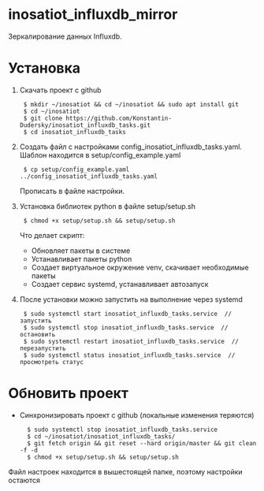 # inosatiot_influxdb_mirror

Зеркалирование данных Influxdb.

# Установка
1. Скачать проект с github
   
        $ mkdir ~/inosatiot && cd ~/inosatiot && sudo apt install git
        $ cd ~/inosatiot
        $ git clone https://github.com/Konstantin-Dudersky/inosatiot_influxdb_tasks.git
        $ cd inosatiot_influxdb_tasks

2. Создать файл с настройками config_inosatiot_influxdb_tasks.yaml. Шаблон находится в setup/config_example.yaml
       
        $ cp setup/config_example.yaml ../config_inosatiot_influxdb_tasks.yaml

   Прописать в файле настройки.


3. Установка библиотек python в файле setup/setup.sh
   
        $ chmod +x setup/setup.sh && setup/setup.sh

   Что делает скрипт:
   - Обновляет пакеты в системе
   - Устанавливает пакеты python
   - Создает виртуальное окружение venv, скачивает необходимые пакеты
   - Создает сервис systemd, устанавливает автозапуск
    
    
4. После установки можно запустить на выполнение через systemd
   
        $ sudo systemctl start inosatiot_influxdb_tasks.service  // запустить
        $ sudo systemctl stop inosatiot_influxdb_tasks.service  // остановить
        $ sudo systemctl restart inosatiot_influxdb_tasks.service  // перезапустить
        $ sudo systemctl status inosatiot_influxdb_tasks.service  // просмотреть статус

# Обновить проект
- Синхронизировать проект с github (локальные изменения теряются)
   
        $ sudo systemctl stop inosatiot_influxdb_tasks.service
        $ cd ~/inosatiot/inosatiot_influxdb_tasks/
        $ git fetch origin && git reset --hard origin/master && git clean -f -d
        $ chmod +x setup/setup.sh && setup/setup.sh

Файл настроек находится в вышестоящей папке, поэтому настройки остаются